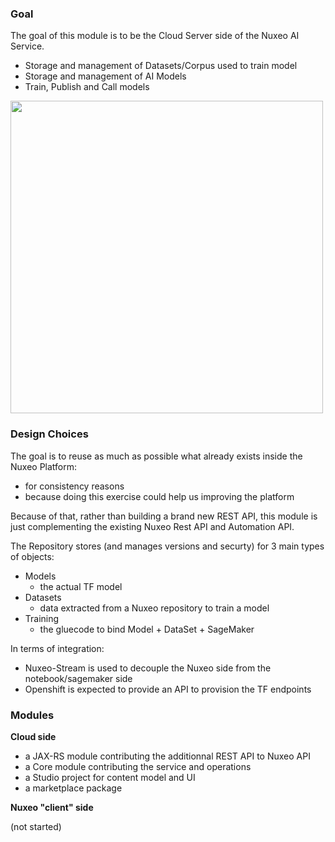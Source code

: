 ### Goal

The goal of this module is to be the Cloud Server side of the Nuxeo AI Service.

 - Storage and management of Datasets/Corpus used to train model
 - Storage and management of AI Models
 - Train, Publish and Call models

<img src="https://www.lucidchart.com/publicSegments/view/0e306c65-0f68-49b4-8e08-8b52955d364b/image.png" width="500px"/>

### Design Choices

The goal is to reuse as much as possible what already exists inside the Nuxeo Platform:

 - for consistency reasons
 - because doing this exercise could help us improving the platform

Because of that, rather than building a brand new REST API, this module is just complementing the existing Nuxeo Rest API and Automation API.

The Repository stores (and manages versions and securty) for 3 main types of objects:

 - Models
 	- the actual TF model
 - Datasets
 	- data extracted from a Nuxeo repository to train a model
 - Training
 	- the gluecode to bind Model + DataSet + SageMaker

In terms of integration:

 - Nuxeo-Stream is used to decouple the Nuxeo side from the notebook/sagemaker side
 - Openshift is expected to provide an API to provision the TF endpoints

### Modules

**Cloud side**

 - a JAX-RS module contributing the additionnal REST API to Nuxeo API
 - a Core module contributing the service and operations
 - a Studio project for content model and UI
 - a marketplace package

**Nuxeo "client" side** 

(not started)




